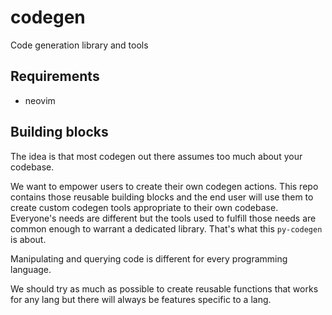 # codegen
Code generation library and tools

## Requirements
- neovim

## Building blocks
The idea is that most codegen out there assumes too much about your codebase.

We want to empower users to create their own codegen actions. This repo
contains those reusable building blocks and the end user will use them to
create custom codegen tools appropriate to their own codebase. Everyone's needs are
different but the tools used to fulfill those needs are common enough to warrant
a dedicated library. That's what this `py-codegen` is about.

Manipulating and querying code is different for every programming language.

We should try as much as possible to create reusable functions that works 
for any lang but there will always be features specific to a lang.
